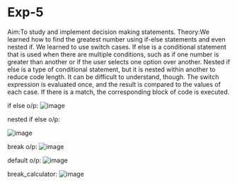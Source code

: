 # Exp-5
Aim:To study and implement decision making statements.
Theory:We learned how to find the greatest number using if-else statements and even nested if. We learned to use switch cases. If else is a conditional statement that is used when there are multiple conditions, such as if one number is greater than another or if the user selects one option over another. Nested if else is a type of conditional statement, but it is nested within another to reduce code length. It can be difficult to understand, though. The switch expression is evaluated once, and the result is compared to the values of each case. If there is a match, the corresponding block of code is executed.


if else o/p:
![image](https://github.com/user-attachments/assets/a98c7aa9-4edc-4cd5-af62-77602c692421)

nested if else o/p:

![image](https://github.com/user-attachments/assets/2ba17975-b872-4b1f-a4b7-2807e07f690d)

break o/p:
![image](https://github.com/user-attachments/assets/a8142e16-4808-4585-9607-c62ff5c95f0a)


default o/p:
![image](https://github.com/user-attachments/assets/f616c5bc-16eb-45f6-9ad3-34df1b395e54)


break_calculator:
![image](https://github.com/user-attachments/assets/100308ff-e5d4-415e-a42e-71a91751784b)



